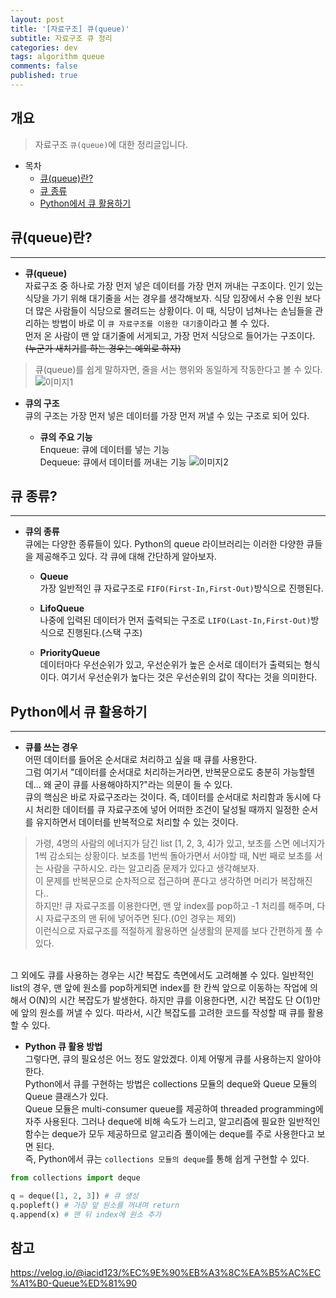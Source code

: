```yaml
---
layout: post
title: '[자료구조] 큐(queue)'
subtitle: 자료구조 큐 정리
categories: dev
tags: algorithm queue
comments: false
published: true
---
```


## 개요
> 자료구조 `큐(queue)`에 대한 정리글입니다.

- 목차
	- [큐(queue)란?](#큐queue란) 
	- [큐 종류](#큐-종류)
  - [Python에서 큐 활용하기](#python에서-큐-활용하기)

## 큐(queue)란?
---

* __큐(queue)__  
자료구조 중 하나로 가장 먼저 넣은 데이터를 가장 먼저 꺼내는 구조이다.
인기 있는 식당을 가기 위해 대기줄을 서는 경우를 생각해보자. 식당 입장에서 수용 인원 보다 더 많은 사람들이 식당으로 몰려드는 상황이다. 이 때, 식당이 넘쳐나는 손님들을 관리하는 방법이 바로 이 `큐 자료구조를 이용한 대기줄`이라고 볼 수 있다.  
먼저 온 사람이 맨 앞 대기줄에 서게되고, 가장 먼저 식당으로 들어가는 구조이다.~~(누군가 새치기를 하는 경우는 예외로 하자)~~  
> 큐(queue)를 쉽게 말하자면, 줄을 서는 행위와 동일하게 작동한다고 볼 수 있다.
![이미지1](https://jsim6342.github.io/assets/img/dev/algorithm/2021-04-14-dev-algorithm-queue-picture1.png)

* __큐의 구조__  
큐의 구조는 가장 먼저 넣은 데이터를 가장 먼저 꺼낼 수 있는 구조로 되어 있다.

  - __큐의 주요 기능__  
  Enqueue: 큐에 데이터를 넣는 기능  
  Dequeue: 큐에서 데이터를 꺼내는 기능
![이미지2](https://jsim6342.github.io/assets/img/dev/algorithm/2021-04-14-dev-algorithm-queue-picture2.png)



## 큐 종류?
---

* __큐의 종류__  
큐에는 다양한 종류들이 있다. Python의 queue 라이브러리는 이러한 다양한 큐들을 제공해주고 있다. 각 큐에 대해 간단하게 알아보자.
  - __Queue__  
  가장 일반적인 큐 자료구조로 `FIFO(First-In,First-Out)`방식으로 진행된다.  

  - __LifoQueue__  
  나중에 입력된 데이터가 먼저 출력되는 구조로 `LIFO(Last-In,First-Out)`방식으로 진행된다.(스택 구조)  

  - __PriorityQueue__  
  데이터마다 우선순위가 있고, 우선순위가 높은 순서로 데이터가 출력되는 형식이다. 여기서 우선순위가 높다는 것은 우선순위의 값이 작다는 것을 의미한다.  



## Python에서 큐 활용하기
---

* __큐를 쓰는 경우__  
어떤 데이터를 들어온 순서대로 처리하고 싶을 때 큐를 사용한다.  
그럼 여기서 "데이터를 순서대로 처리하는거라면, 반복문으로도 충분히 가능할텐데... 왜 굳이 큐를 사용해야하지?"라는 의문이 들 수 있다.  
큐의 핵심은 바로 자료구조라는 것이다. 즉, 데이터를 순서대로 처리함과 동시에 다시 처리한 데이터를 큐 자료구조에 넣어 어떠한 조건이 달성될 때까지 일정한 순서를 유지하면서 데이터를 반복적으로 처리할 수 있는 것이다.
> 가령, 4명의 사람의 에너지가 담긴 list [1, 2, 3, 4]가 있고, 보초를 스면 에너지가 1씩 감소되는 상황이다. 보초를 1번씩 돌아가면서 서야할 때, N번 째로 보초를 서는 사람을 구하시오. 라는 알고리즘 문제가 있다고 생각해보자.  
> 이 문제를 반복문으로 순차적으로 접근하며 푼다고 생각하면 머리가 복잡해진다..  
> 하지만! 큐 자료구조를 이용한다면, 맨 앞 index를 pop하고 -1 처리를 해주며, 다시 자료구조의 맨 뒤에 넣어주면 된다.(0인 경우는 제외)  
> 이런식으로 자료구조를 적절하게 활용하면 실생활의 문제를 보다 간편하게 풀 수 있다.
</br>
그 외에도 큐를 사용하는 경우는 시간 복잡도 측면에서도 고려해볼 수 있다.
일반적인 list의 경우, 맨 앞에 원소를 pop하게되면 index를 한 칸씩 앞으로 이동하는 작업에 의해서 O(N)의 시간 복잡도가 발생한다.  
하지만 큐를 이용한다면, 시간 복잡도 단 O(1)만에 앞의 원소를 꺼낼 수 있다.  
따라서, 시간 복잡도를 고려한 코드를 작성할 때 큐를 활용할 수 있다.


* __Python 큐 활용 방법__  
그렇다면, 큐의 필요성은 어느 정도 알았겠다. 이제 어떻게 큐를 사용하는지 알아야한다.  
Python에서 큐를 구현하는 방법은 collections 모듈의 deque와 Queue 모듈의 Queue 클래스가 있다.  
Queue 모듈은 multi-consumer queue를 제공하여 threaded programming에 자주 사용된다. 그러나 deque에 비해 속도가 느리고, 알고리즘에 필요한 일반적인 함수는 deque가 모두 제공하므로 알고리즘 풀이에는 deque를 주로 사용한다고 보면 된다.  
즉, Python에서 큐는 `collections 모듈의 deque`를 통해 쉽게 구현할 수 있다.

```Python  
from collections import deque

q = deque([1, 2, 3]) # 큐 생성
q.popleft() # 가장 앞 원소를 꺼내며 return
q.append(x) # 맨 뒤 index에 원소 추가

```



## 참고

<https://velog.io/@iacid123/%EC%9E%90%EB%A3%8C%EA%B5%AC%EC%A1%B0-Queue%ED%81%90>

